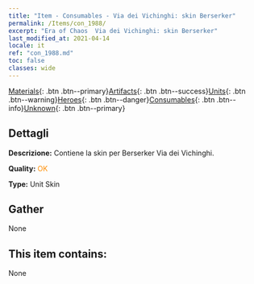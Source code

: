 ```yaml
---
title: "Item - Consumables - Via dei Vichinghi: skin Berserker"
permalink: /Items/con_1988/
excerpt: "Era of Chaos  Via dei Vichinghi: skin Berserker"
last_modified_at: 2021-04-14
locale: it
ref: "con_1988.md"
toc: false
classes: wide
---
```

 [Materials](/it/Items/){: .btn .btn--primary}[Artifacts](/it/Items/Artifacts/){: .btn .btn--success}[Units](/it/Items/Units/){: .btn .btn--warning}[Heroes](/it/Items/Heroes/){: .btn .btn--danger}[Consumables](/it/Items/Consumables/){: .btn .btn--info}[Unknown](/it/Items/Unknown/){: .btn .btn--primary}

## Dettagli
 **Descrizione:** Contiene la skin per Berserker Via dei Vichinghi.

 **Quality:** <span style="color: #FF8C00">OK</span>

 **Type:** Unit Skin

## Gather

  None

## This item contains:

  None

